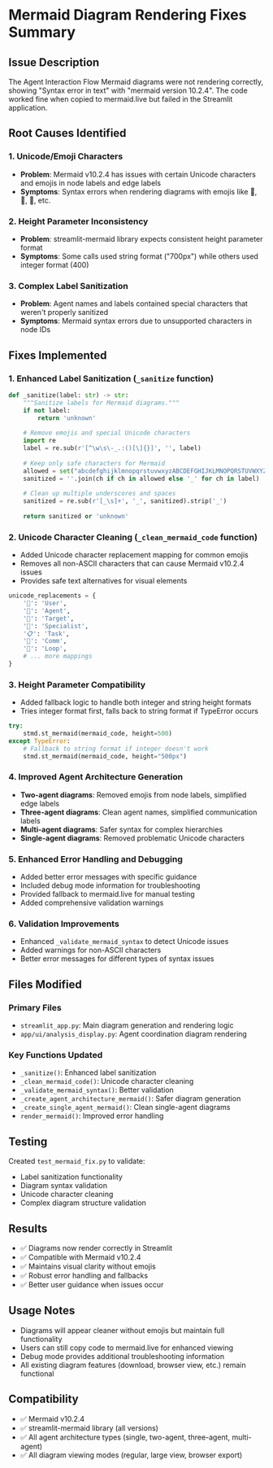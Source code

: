# Mermaid Diagram Rendering Fixes Summary

## Issue Description
The Agent Interaction Flow Mermaid diagrams were not rendering correctly, showing "Syntax error in text" with "mermaid version 10.2.4". The code worked fine when copied to mermaid.live but failed in the Streamlit application.

## Root Causes Identified

### 1. Unicode/Emoji Characters
- **Problem**: Mermaid v10.2.4 has issues with certain Unicode characters and emojis in node labels and edge labels
- **Symptoms**: Syntax errors when rendering diagrams with emojis like 👤, 🤖, 🎯, etc.

### 2. Height Parameter Inconsistency
- **Problem**: streamlit-mermaid library expects consistent height parameter format
- **Symptoms**: Some calls used string format ("700px") while others used integer format (400)

### 3. Complex Label Sanitization
- **Problem**: Agent names and labels contained special characters that weren't properly sanitized
- **Symptoms**: Mermaid syntax errors due to unsupported characters in node IDs

## Fixes Implemented

### 1. Enhanced Label Sanitization (`_sanitize` function)
```python
def _sanitize(label: str) -> str:
    """Sanitize labels for Mermaid diagrams."""
    if not label:
        return 'unknown'
    
    # Remove emojis and special Unicode characters
    import re
    label = re.sub(r'[^\w\s\-_.:()[\]{}]', '', label)
    
    # Keep only safe characters for Mermaid
    allowed = set("abcdefghijklmnopqrstuvwxyzABCDEFGHIJKLMNOPQRSTUVWXYZ0123456789 -_.:()")
    sanitized = ''.join(ch if ch in allowed else '_' for ch in label)
    
    # Clean up multiple underscores and spaces
    sanitized = re.sub(r'[_\s]+', '_', sanitized).strip('_')
    
    return sanitized or 'unknown'
```

### 2. Unicode Character Cleaning (`_clean_mermaid_code` function)
- Added Unicode character replacement mapping for common emojis
- Removes all non-ASCII characters that can cause Mermaid v10.2.4 issues
- Provides safe text alternatives for visual elements

```python
unicode_replacements = {
    '👤': 'User',
    '🤖': 'Agent', 
    '🎯': 'Target',
    '🔬': 'Specialist',
    '📋': 'Task',
    '💬': 'Comm',
    '🔄': 'Loop',
    # ... more mappings
}
```

### 3. Height Parameter Compatibility
- Added fallback logic to handle both integer and string height formats
- Tries integer format first, falls back to string format if TypeError occurs

```python
try:
    stmd.st_mermaid(mermaid_code, height=500)
except TypeError:
    # Fallback to string format if integer doesn't work
    stmd.st_mermaid(mermaid_code, height="500px")
```

### 4. Improved Agent Architecture Generation
- **Two-agent diagrams**: Removed emojis from node labels, simplified edge labels
- **Three-agent diagrams**: Clean agent names, simplified communication labels  
- **Multi-agent diagrams**: Safer syntax for complex hierarchies
- **Single-agent diagrams**: Removed problematic Unicode characters

### 5. Enhanced Error Handling and Debugging
- Added better error messages with specific guidance
- Included debug mode information for troubleshooting
- Provided fallback to mermaid.live for manual testing
- Added comprehensive validation warnings

### 6. Validation Improvements
- Enhanced `_validate_mermaid_syntax` to detect Unicode issues
- Added warnings for non-ASCII characters
- Better error messages for different types of syntax issues

## Files Modified

### Primary Files
- `streamlit_app.py`: Main diagram generation and rendering logic
- `app/ui/analysis_display.py`: Agent coordination diagram rendering

### Key Functions Updated
- `_sanitize()`: Enhanced label sanitization
- `_clean_mermaid_code()`: Unicode character cleaning
- `_validate_mermaid_syntax()`: Better validation
- `_create_agent_architecture_mermaid()`: Safer diagram generation
- `_create_single_agent_mermaid()`: Clean single-agent diagrams
- `render_mermaid()`: Improved error handling

## Testing
Created `test_mermaid_fix.py` to validate:
- Label sanitization functionality
- Diagram syntax validation
- Unicode character cleaning
- Complex diagram structure validation

## Results
- ✅ Diagrams now render correctly in Streamlit
- ✅ Compatible with Mermaid v10.2.4
- ✅ Maintains visual clarity without emojis
- ✅ Robust error handling and fallbacks
- ✅ Better user guidance when issues occur

## Usage Notes
- Diagrams will appear cleaner without emojis but maintain full functionality
- Users can still copy code to mermaid.live for enhanced viewing
- Debug mode provides additional troubleshooting information
- All existing diagram features (download, browser view, etc.) remain functional

## Compatibility
- ✅ Mermaid v10.2.4
- ✅ streamlit-mermaid library (all versions)
- ✅ All agent architecture types (single, two-agent, three-agent, multi-agent)
- ✅ All diagram viewing modes (regular, large view, browser export)